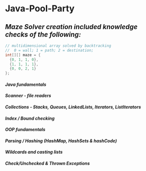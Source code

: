 # Java-Pool-Party
## ***Maze Solver creation included knowledge checks of the following:***


```java
// multidimensional array solved by backtracking
//  0 = wall; 1 = path; 2 = destination;
int[][] maze = {
  {0, 1, 1, 0},
  {1, 1, 1, 1},
  {0, 0, 2, 1}
};
```


#### ***Java fundamentals***
#### ***Scanner - file readers***
#### ***Collections - Stacks, Queues, LinkedLists, Iterators, ListIterators***
#### ***Index / Bound checking***
#### ***OOP fundamentals***
#### ***Parsing / Hashing (HashMap, HashSets & hashCode)***
#### ***Wildcards and casting lists***
#### ***Check/Unchecked & Thrown Exceptions***
